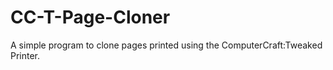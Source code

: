 # CC-T-Page-Cloner
A simple program to clone pages printed using the ComputerCraft:Tweaked Printer.
